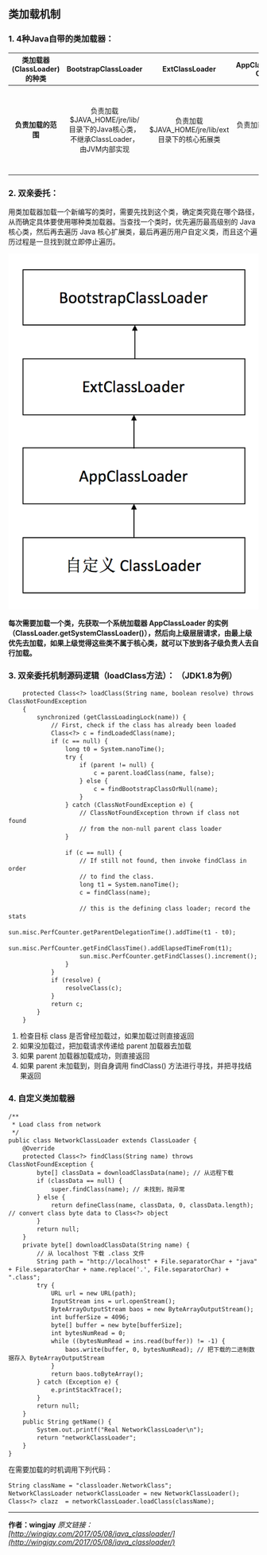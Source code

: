 ## 类加载机制

### 1. 4种Java自带的类加载器：

|**类加载器(ClassLoader)的种类**|**BootstrapClassLoader**|**ExtClassLoader**|**AppClassLoader(System ClassLoader)**|**自定义ClassLoader**|
|:---:|:---:|:---:|:---:|:---:|
|**负责加载的范围**|负责加载$JAVA_HOME/jre/lib/ 目录下的Java核心类，不继承ClassLoader，由JVM内部实现|负责加载$JAVA_HOME/jre/lib/ext目录下的核心拓展类|负责加载开发者在项目中编写的类|负责远程加载如（本地文件／网络下载），自己编写ClassLoader的子类，覆写findClass()方法|

### 2. 双亲委托：

用类加载器加载一个新编写的类时，需要先找到这个类，确定类究竟在哪个路径，从而确定具体要使用哪种类加载器。当查找一个类时，优先遍历最高级别的 Java 核心类，然后再去遍历 Java 核心扩展类，最后再遍历用户自定义类，而且这个遍历过程是一旦找到就立即停止遍历。

![双亲委托](/assets/order.png)

**每次需要加载一个类，先获取一个系统加载器 AppClassLoader 的实例（ClassLoader.getSystemClassLoader()），然后向上级层层请求，由最上级优先去加载，如果上级觉得这些类不属于核心类，就可以下放到各子级负责人去自行加载。**

### 3. 双亲委托机制源码逻辑（loadClass方法）： （JDK1.8为例）

```
    protected Class<?> loadClass(String name, boolean resolve) throws ClassNotFoundException
    {
        synchronized (getClassLoadingLock(name)) {
            // First, check if the class has already been loaded
            Class<?> c = findLoadedClass(name);
            if (c == null) {
                long t0 = System.nanoTime();
                try {
                    if (parent != null) {
                        c = parent.loadClass(name, false);
                    } else {
                        c = findBootstrapClassOrNull(name);
                    }
                } catch (ClassNotFoundException e) {
                    // ClassNotFoundException thrown if class not found
                    // from the non-null parent class loader
                }

                if (c == null) {
                    // If still not found, then invoke findClass in order
                    // to find the class.
                    long t1 = System.nanoTime();
                    c = findClass(name);

                    // this is the defining class loader; record the stats
                    sun.misc.PerfCounter.getParentDelegationTime().addTime(t1 - t0);
                    sun.misc.PerfCounter.getFindClassTime().addElapsedTimeFrom(t1);
                    sun.misc.PerfCounter.getFindClasses().increment();
                }
            }
            if (resolve) {
                resolveClass(c);
            }
            return c;
        }
    }
```

1. 检查目标 class 是否曾经加载过，如果加载过则直接返回
2. 如果没加载过，把加载请求传递给 parent 加载器去加载
3. 如果 parent 加载器加载成功，则直接返回
4. 如果 parent 未加载到，则自身调用 findClass() 方法进行寻找，并把寻找结果返回

### 4. 自定义类加载器

```
/**
 * Load class from network
 */
public class NetworkClassLoader extends ClassLoader {
    @Override
    protected Class<?> findClass(String name) throws ClassNotFoundException {
        byte[] classData = downloadClassData(name); // 从远程下载
        if (classData == null) {
            super.findClass(name); // 未找到，抛异常
        } else {
            return defineClass(name, classData, 0, classData.length); // convert class byte data to Class<?> object
        }
        return null;
    }
    private byte[] downloadClassData(String name) {
        // 从 localhost 下载 .class 文件
        String path = "http://localhost" + File.separatorChar + "java" + File.separatorChar + name.replace('.', File.separatorChar) + ".class"; 
        try {
            URL url = new URL(path);
            InputStream ins = url.openStream();
            ByteArrayOutputStream baos = new ByteArrayOutputStream();
            int bufferSize = 4096;
            byte[] buffer = new byte[bufferSize];
            int bytesNumRead = 0;
            while ((bytesNumRead = ins.read(buffer)) != -1) {
                baos.write(buffer, 0, bytesNumRead); // 把下载的二进制数据存入 ByteArrayOutputStream
            }
            return baos.toByteArray();
        } catch (Exception e) {
            e.printStackTrace();
        }
        return null;
    }
    public String getName() {
        System.out.printf("Real NetworkClassLoader\n");
        return "networkClassLoader";
    }
}
```

在需要加载的时机调用下列代码：

```
String className = "classloader.NetworkClass";
NetworkClassLoader networkClassLoader = new NetworkClassLoader();
Class<?> clazz  = networkClassLoader.loadClass(className);
```


---

**作者：wingjay**
_原文链接：[http://wingjay.com/2017/05/08/java_classloader/](http://wingjay.com/2017/05/08/java_classloader/)_